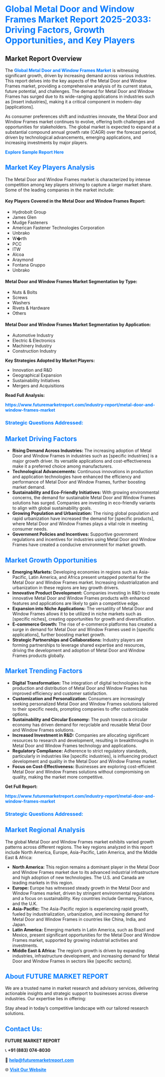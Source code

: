 <h1 style="color: #007BFF;">Global Metal Door and Window Frames Market Report 2025-2033: Driving Factors, Growth Opportunities, and Key Players</h1>

<section id="overview">
<h2>Market Report Overview</h2>
<p>The <a href="https://www.futuremarketreport.com/industry-report/metal-door-and-window-frames-market" style="color: #007BFF; text-decoration: none;"><strong>Global Metal Door and Window Frames Market</strong></a> is witnessing significant growth, driven by increasing demand across various industries. This report delves into the key aspects of the Metal Door and Window Frames market, providing a comprehensive analysis of its current status, future potential, and challenges. The demand for Metal Door and Window Frames has surged due to its wide-ranging applications in industries such as [insert industries], making it a critical component in modern-day [applications].</p>
<p>As consumer preferences shift and industries innovate, the Metal Door and Window Frames market continues to evolve, offering both challenges and opportunities for stakeholders. The global market is expected to expand at a substantial compound annual growth rate (CAGR) over the forecast period, driven by technological advancements, emerging applications, and increasing investments by major players.</p>
</section>

<section id="overview">
<p><a href="https://www.futuremarketreport.com/request-sample/reportId=33848" style="color: #007BFF; text-decoration: none;"><strong>Explore Sample Report Here</strong></a></p>
</section>

<section id="key-players">
<h2 style="color: #007BFF;">Market Key Players Analysis</h2>
<p>The Metal Door and Window Frames market is characterized by intense competition among key players striving to capture a larger market share. Some of the leading companies in the market include:</p>
<h4>Key Players Covered in the Metal Door and Window Frames Report:</h4>
<ul><li>Hydrobolt Group</li><li>James Glen</li><li>Mudge Fasteners</li><li>American Fastener Technologies Corporation</li><li>Unbrako</li><li>W�rth</li><li>PCC</li><li>ITW</li><li>Alcoa</li><li>Araymond</li><li>Fontana Gruppo</li><li>Unbrako</li></ul>
<h4>Metal Door and Window Frames Market Segmentation by Type:</h4>
<ul><li>Nuts &amp; Bolts</li><li>Screws</li><li>Washers</li><li>Rivets &amp; Hardware</li><li>Others</li></ul>

<h4>Metal Door and Window Frames Market Segmentation by Application:</h4>
<ul><li>Automotive Industry</li><li>Electric &amp; Electronics</li><li>Machinery Industry</li><li>Construction Industry</li></ul>
<p><strong>Key Strategies Adopted by Market Players:</strong></p>
<ul>
<li>Innovation and R&D</li>
<li>Geographical Expansion</li>
<li>Sustainability Initiatives</li>
<li>Mergers and Acquisitions</li>
</ul>
</section>

<section>
<p><strong>Read Full Analysis: </strong></p><a href="https://www.futuremarketreport.com/industry-report/metal-door-and-window-frames-market" style="color: #007BFF; text-decoration: none;"><strong>https://www.futuremarketreport.com/industry-report/metal-door-and-window-frames-market</strong></a>
<h3 style="color: #007BFF;">Strategic Questions Addressed:</h3>
</section>

<section id="driving-factors">
<h2 style="color: #007BFF;">Market Driving Factors</h2>
<ul>
<li><strong>Rising Demand Across Industries:</strong> The increasing adoption of Metal Door and Window Frames in industries such as [specific industries] is a major growth driver. Its versatile applications and cost-effectiveness make it a preferred choice among manufacturers.</li>
<li><strong>Technological Advancements:</strong> Continuous innovations in production and application technologies have enhanced the efficiency and performance of Metal Door and Window Frames, further boosting market demand.</li>
<li><strong>Sustainability and Eco-Friendly Initiatives:</strong> With growing environmental concerns, the demand for sustainable Metal Door and Window Frames solutions has surged. Companies are investing in eco-friendly variants to align with global sustainability goals.</li>
<li><strong>Growing Population and Urbanization:</strong> The rising global population and rapid urbanization have increased the demand for [specific products], where Metal Door and Window Frames plays a vital role in meeting consumer needs.</li>
<li><strong>Government Policies and Incentives:</strong> Supportive government regulations and incentives for industries using Metal Door and Window Frames have created a conducive environment for market growth.</li>
</ul>
</section>

<section id="growth-opportunities">
<h2 style="color: #007BFF;">Market Growth Opportunities</h2>
<ul>
<li><strong>Emerging Markets:</strong> Developing economies in regions such as Asia-Pacific, Latin America, and Africa present untapped potential for the Metal Door and Window Frames market. Increasing industrialization and urbanization in these regions are key growth drivers.</li>
<li><strong>Innovative Product Development:</strong> Companies investing in R&D to create innovative Metal Door and Window Frames products with enhanced features and applications are likely to gain a competitive edge.</li>
<li><strong>Expansion into Niche Applications:</strong> The versatility of Metal Door and Window Frames allows it to be utilized in niche markets such as [specific niches], creating opportunities for growth and diversification.</li>
<li><strong>E-commerce Growth:</strong> The rise of e-commerce platforms has created a surge in demand for Metal Door and Window Frames used in [specific applications], further boosting market growth.</li>
<li><strong>Strategic Partnerships and Collaborations:</strong> Industry players are forming partnerships to leverage shared expertise and resources, driving the development and adoption of Metal Door and Window Frames products globally.</li>
</ul>
</section>

<section id="trending-factors">
<h2 style="color: #007BFF;">Market Trending Factors</h2>
<ul>
<li><strong>Digital Transformation:</strong> The integration of digital technologies in the production and distribution of Metal Door and Window Frames has improved efficiency and customer satisfaction.</li>
<li><strong>Customization and Personalization:</strong> Consumers are increasingly seeking personalized Metal Door and Window Frames solutions tailored to their specific needs, prompting companies to offer customizable options.</li>
<li><strong>Sustainability and Circular Economy:</strong> The push towards a circular economy has driven demand for recyclable and reusable Metal Door and Window Frames solutions.</li>
<li><strong>Increased Investment in R&D:</strong> Companies are allocating significant resources to research and development, resulting in breakthroughs in Metal Door and Window Frames technology and applications.</li>
<li><strong>Regulatory Compliance:</strong> Adherence to strict regulatory standards, particularly in industries like [specific industries], is influencing product development and quality in the Metal Door and Window Frames market.</li>
<li><strong>Focus on Cost-Effectiveness:</strong> Businesses are exploring cost-efficient Metal Door and Window Frames solutions without compromising on quality, making the market more competitive.</li>
</ul>
</section>

<section>
<p><strong>Get Full Report: </strong></p><a href="https://www.futuremarketreport.com/industry-report/metal-door-and-window-frames-market" style="color: #007BFF; text-decoration: none;"><strong>https://www.futuremarketreport.com/industry-report/metal-door-and-window-frames-market</strong></a>
<h3 style="color: #007BFF;">Strategic Questions Addressed:</h3>
</section>


<section id="regional-analysis">
<h2 style="color: #007BFF;">Market Regional Analysis</h2>
<p>The global Metal Door and Window Frames market exhibits varied growth patterns across different regions. The key regions analyzed in this report include North America, Europe, Asia-Pacific, Latin America, and the Middle East & Africa:</p>
<ul>
<li><strong>North America:</strong> This region remains a dominant player in the Metal Door and Window Frames market due to its advanced industrial infrastructure and high adoption of new technologies. The U.S. and Canada are leading markets in this region.</li>
<li><strong>Europe:</strong> Europe has witnessed steady growth in the Metal Door and Window Frames market, driven by stringent environmental regulations and a focus on sustainability. Key countries include Germany, France, and the U.K.</li>
<li><strong>Asia-Pacific:</strong> The Asia-Pacific region is experiencing rapid growth, fueled by industrialization, urbanization, and increasing demand for Metal Door and Window Frames in countries like China, India, and Japan.</li>
<li><strong>Latin America:</strong> Emerging markets in Latin America, such as Brazil and Mexico, present significant opportunities for the Metal Door and Window Frames market, supported by growing industrial activities and investments.</li>
<li><strong>Middle East & Africa:</strong> The region’s growth is driven by expanding industries, infrastructure development, and increasing demand for Metal Door and Window Frames in sectors like [specific sectors].</li>
</ul>
</section>

<footer>
<h2 style="color: #007BFF;">About FUTURE MARKET REPORT</h2>
<p>We are a trusted name in market research and advisory services, delivering actionable insights and strategic support to businesses across diverse industries. Our expertise lies in offering:</p>

<p>Stay ahead in today’s competitive landscape with our tailored research solutions.</p>

<h2 style="color: #007BFF;">Contact Us:</h2>
<p><strong>FUTURE MARKET REPORT</strong></p>
<p>📞 <strong>+91 (883) 074-8030</strong></p>
<p>📧 <strong><a href="mailto:help@futuremarketreport.com" style="color: #007BFF;">help@futuremarketreport.com</a></strong></p>
<p>🌐 <strong><a href="https://www.futuremarketreport.com/" style="color: #007BFF;">Visit Our Website</a></strong></p>
</footer>